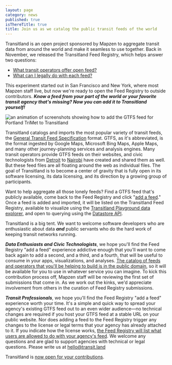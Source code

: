 ```yaml
---
layout: page
category: news
published: true
isThereTitle: true
title: Join us as we catalog the public transit feeds of the world
---
```


Transitland is an open project sponsored by Mapzen to aggregate transit data from around the world and make it seamless to use together. Back in November, we released the Transitland Feed Registry, which helps answer two questions:

* [What transit operators offer open feed?](/news/2015/11/04/feed-registry.html#what-transit-agencies-offer-open-feeds)
* [What can I legally do with each feed?](/news/2015/11/04/feed-registry.html#what-can-i-legally-do-with-each-feed)

This experiment started out in San Francisco and New York, where most Mapzen staff live, but now we're ready to open the Feed Registry to outside contributors. ***Know a feed from your part of the world or your favorite transit agency that's missing? Now you can add it to Transitland yourself!***

![an animation of screenshots showing how to add the GTFS feed for Portland TriMet to Transitland](/images/help-us-catalog-the-transit-feeds-of-the-world/transitland-add-a-feed-screenshot-animation.gif)

<!-- more -->

Transitland catalogs and imports the most popular variety of transit feeds, the [General Transit Feed Specification](/how-it-works/glossary/#gtfs) format. GTFS, as it's abbreviated, is the format ingested by Google Maps, Microsoft Bing Maps, Apple Maps, and many other journey-planning services and analysis engines. Many transit operators provide GTFS feeds on their websites, and civic technologists from [Detroit](https://www.codeforamerica.org/projects/detroit-text-my-bus/) to [Nairobi](http://www.wired.com/2015/08/nairobi-got-ad-hoc-bus-system-google-maps/) have created and shared them as well. But these feed files are all floating around the web as individual files. The goal of Transitland is to become a center of gravity that is fully open in its software licensing, its data licensing, and its direction by a growing group of participants.

Want to help aggregate all those lonely feeds? Find a GTFS feed that's publicly available, come back to the Feed Registry and click "[add a feed](/feed-registry/feeds/new)." Once a feed is added and imported, it will be listed on the Transitland Feed Registry, available to visualize using the [Transitland Playground data explorer](/news/2015/06/05/welcome-to-the-transitland-playground.html), and open to querying using the [Datastore API](/how-it-works/#slide-3).

Transitland is a big tent. We want to welcome software developers who are enthusiastic about data ***and*** public servants who do the hard work of keeping transit networks running.

***Data Enthusiasts and Civic Technologists***, we hope you'll find the Feed Registry "add a feed" experience addictive enough that you'll want to come back again to add a second, and a third, and a fourth, that will be useful to consume in your apps, visualizations, and analyses. [The catalog of feeds and operators that you'll be helping to build is in the public domain](/an-open-project/#original-data), so it will be available for you to use in whatever service you can imagine. To kick this contribution process off, Mapzen staff will be reviewing the first set of submissions that come in. As we work out the kinks, we'd appreciate involvement from others in the curation of Feed Registry submissions.

***Transit Professionals***, we hope you'll find the Feed Registry "add a feed" experience worth your time. It's a simple and quick way to spread your agency's existing GTFS feed out to an even wider audience&mdash;no technical changes are required if you host your GTFS feed at a stable URL on your public website. Nor does adding a feed to the Feed Registry trigger any changes to the license or legal terms that your agency has already attached to it. If you indicate how the license works, [the Feed Registry will list what users are allowed to do with your agency's feed](/an-open-project/#aggregated-data). We welcome any questions and are glad to support agencies with technical or legal questions. Please write us at <a href="mailto:hello@transit.land">hello@transit.land</a>

Transitland is [now open for your contributions](/feed-registry/feeds/new).
